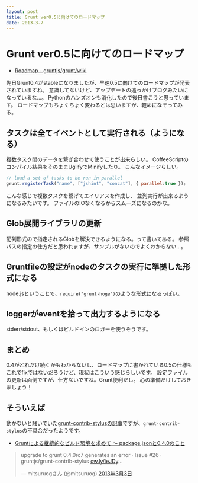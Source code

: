 ```yaml
---
layout: post
title: Grunt ver0.5に向けてのロードマップ
date: 2013-3-7
---
```


# Grunt ver0.5に向けてのロードマップ

+ [Roadmap - gruntjs/grunt/wiki](https://github.com/gruntjs/grunt/wiki/Roadmap)

先日Grunt0.4がstableになりましたが、早速0.5に向けてのロードマップが発表されていますね。
意識してないけど、アップデートの追っかけブログみたいになっているな…。
Pythonのハンズオンも消化したので後日書こうと思っています。
ロードマップもちょくちょく変わるとは思いますが、軽めになぞってみる。

## タスクは全てイベントとして実行される（ようになる）

複数タスク間のデータを繋ぎ合わせて使うことが出来らしい。
CoffeeScriptのコンパイル結果をそのままUglifyでMinifyしたり。
こんなイメージらしい。

```js
// load a set of tasks to be run in parallel
grunt.registerTask("name", ["jshint", "concat"], { parallel:true });
```

こんな感じで複数タスクを繋げてエイリアスを作成し、
並列実行が出来るようになるみたいです。
ファイルのIOなくなるからスムーズになるのかな。

## Glob展開ライブラリの更新

配列形式ので指定されるGlobを解決できるようになる。って書いてある。
参照パスの指定の仕方だと思われますが、サンプルがないのでよくわからない…。

## Gruntfileの設定がnodeのタスクの実行に準拠した形式になる

node.jsということで、`require("grunt-hoge")`のような形式になるっぽい。

## loggerがeventを拾って出力するようになる

stderr/stdout、もしくはビルドインのロガーを使うそうです。

## まとめ

0.4がどれだけ続くかもわからないし、ロードマップに書かれている0.5の仕様も
これでfixではないだろうけど、現状はこういう感じらしいです。
設定ファイルの更新は面倒ですが、仕方ないですね。Grunt便利だし。
心の準備だけしておきましょう！

## そういえば

動かないと騒いでいた[grunt-contrib-stylusの記事](/2013/01/22/ReconstructionOfGrunt/)ですが、`grunt-contrib-stylus`の不具合だったようです。

- [Gruntによる継続的なビルド環境を求めて 〜 package.jsonと0.4.0のこと](http://havelog.ayumusato.com/develop/others/e539-manage_grunt_build_env.html)

<blockquote class="twitter-tweet" lang="ja"><p>upgrade to grunt 0.4.0rc7 generates an error · Issue #26 · gruntjs/grunt-contrib-stylus <a href="http://t.co/ISyq72wQVm" title="http://ow.ly/ieJDy">ow.ly/ieJDy</a>...</p>&mdash; mitsuruogさん (@mitsuruog) <a href="https://twitter.com/mitsuruog/status/308067525038575616">2013年3月3日</a></blockquote>
